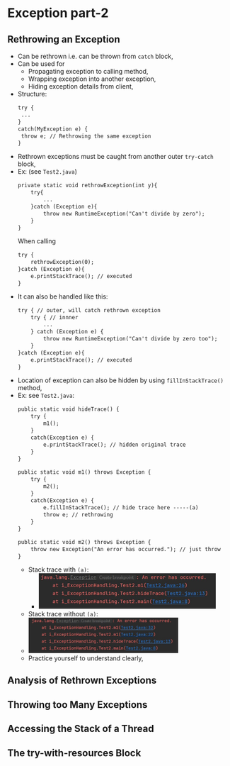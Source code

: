 
# Exception part-2

## Rethrowing an Exception
- Can be rethrown i.e. can be thrown from `catch` block,
- Can be used for
  - Propagating exception to calling method,
  - Wrapping exception into another exception,
  - Hiding exception details from client,
- Structure:
    ```
    try {
     ...
    }
    catch(MyException e) {
     throw e; // Rethrowing the same exception
    }
    ```
- Rethrown exceptions must be caught from another outer `try-catch` block,
- Ex: (see `Test2.java`)
  ```
  private static void rethrowException(int y){
      try{
          ...
      }catch (Exception e){
          throw new RuntimeException("Can't divide by zero");
      }
  }
  ```
  When calling
  ```
  try {
      rethrowException(0);
  }catch (Exception e){
      e.printStackTrace(); // executed
  }
  ```
- It can also be handled like this:
  ```
  try { // outer, will catch rethrown exception
      try { // innner
          ...
      } catch (Exception e) {
          throw new RuntimeException("Can't divide by zero too");
      }
  }catch (Exception e){
      e.printStackTrace(); // executed
  }
  ```
- Location of exception can also be hidden by using `fillInStackTrace()` method,
- Ex: see `Test2.java`:
  ```
  public static void hideTrace() {
      try {
          m1();
      }
      catch(Exception e) {
          e.printStackTrace(); // hidden original trace
      }
  }
  ```
  ```  
  public static void m1() throws Exception {
      try {
          m2();
      }
      catch(Exception e) {
          e.fillInStackTrace(); // hide trace here -----(a)
          throw e; // rethrowing
      }
  }
  ```
  ```
  public static void m2() throws Exception {
      throw new Exception("An error has occurred."); // just throw
  }
  ```
  - Stack trace with `(a)`:
    - <img src="files/with_fill_stack_trace.jpg" height="80px">
  - Stack trace without `(a)`:
  - <img src="files/without_fill_stack_trace.jpg" height="80px">
  - Practice yourself to understand clearly,


## Analysis of Rethrown Exceptions

## Throwing too Many Exceptions

## Accessing the Stack of a Thread

## The try-with-resources Block
